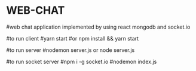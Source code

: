 # WEB-CHAT


#web chat  application implemented by using react mongodb and socket.io

#to run client
#yarn start
#or npm install && yarn start


#to run server
#nodemon server.js or node server.js


#to run socket server
#npm i -g socket.io
#nodemon index.js